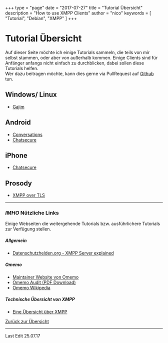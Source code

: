 +++
type = "page"
date = "2017-07-27"
title = "Tutorial Übersicht"
description = "How to use XMPP Clients"
author = "nico"
keywords = [ "Tutorial", "Debian", "XMPP" ]
+++
# Tutorial Übersicht
Auf dieser Seite möchte ich einige Tutorials sammeln, die teils von mir selbst stammen, oder aber von außerhalb kommen. Einige Clients sind für Anfänger anfangs nicht einfach zu durchblicken, dabei sollen diese Tutorials helfen.
<br>Wer dazu beitragen möchte, kann dies gerne via PullRequest auf [Github](https://github.com/mightyBroccoli/hugo-magicbroccoli.de) tun.

## Windows/ Linux
- [Gajim](/page/tutorial/gajim)

## Android
- [Conversations](https://www.jabber.de/clients/android-ios/conversations-guide)
- [Chatsecure](/page/tutorial/chatsecure)

## iPhone
- [Chatsecure](/page/tutorial/chatsecure)

## Prosody
- [XMPP over TLS](/post/xmpp-over-tls/)<br>

---

### _IMHO_ Nützliche Links
Einige Webseiten die weitergehende Tutorials bzw. ausführlichere Tutorials zur Verfügung stellen.

##### Allgemein
- [Datenschutzhelden.org - XMPP Server explained](https://datenschutzhelden.org/2017/07/12/daten-sparsame-xmpp-server/)

##### Omemo
- [Maintainer Website von Omemo](https://conversations.im/omemo/)
- [Omemo Audit (PDF Download)](https://conversations.im/omemo/audit.pdf)
- [Omemo Wikipedia](https://de.wikipedia.org/wiki/OMEMO)

##### Technische Übersicht von XMPP
- [Eine Übersicht über XMPP](https://xmpp.org/about/technology-overview.html)

[Zurück zur Übersicht](/xmpp/)

- - -

Last Edit 25.07.17
